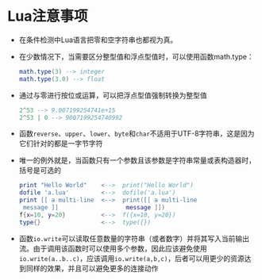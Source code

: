 # Lua注意事项

- 在条件检测中Lua语言把零和空字符串也都视为真。

- 在少数情况下，当需要区分整型值和浮点型值时，可以使用函数math.type：

  ```lua
  math.type(3) --> integer
  math.type(3.0) --> float
  ```

- 通过与零进行按位或运算，可以把浮点型值强制转换为整型值

  ```lua
  2^53 --> 9.007199254741e+15
  2^53 | 0 --> 9007199254740992
  ```

- 函数`reverse`、`upper`、`lower`、`byte`和`char`不适用于UTF-8字符串，这是因为它们针对的都是一字节字符

- 唯一的例外就是，当函数只有一个参数且该参数是字符串常量或表构造器时，括号是可选的

  ```lua
  print "Hello World"    <-->  print("Hello World")
  dofile 'a.lua'         <-->  dofile('a.lua')
  print [[ a multi-line  <-->  print([[ a multi-line
   message ]]                   message ]])
  f{x=10, y=20}          <-->  f({x=10, y=20})
  type{}                 <-->  type({})
  ```
  
- 函数`io.write`可以读取任意数量的字符串（或者数字）并将其写入当前输出流。由于调用该函数时可以使用多个参数，因此应该避免使用`io.write(a..b..c)`，应该调用`io.write(a,b,c)`，后者可以用更少的资源达到同样的效果，并且可以避免更多的连接动作
